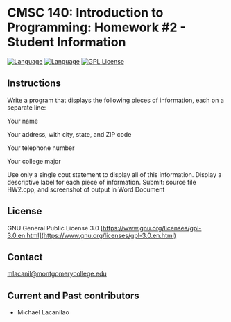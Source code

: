 CMSC 140: Introduction to Programming: Homework #2 - Student Information
====

[![Language](https://img.shields.io/badge/language-C++-red.svg)](https://img.shields.io/badge/language-c++-red.svg)
[![Language](https://img.shields.io/badge/C%2B%2B-11-red.svg)](https://img.shields.io/badge/C%2B%2B-11-red.svg)
[![GPL License](https://img.shields.io/badge/license-GPL-blue.svg)](https://opensource.org/licenses/GPL-3.0/)

Instructions
------------

Write a program that displays the following pieces of information, each on a separate line:

Your name

Your address, with city, state, and ZIP code

Your telephone number

Your college major

Use only a single cout statement to display all of this information.
Display a descriptive label for each piece of information.
Submit: source file HW2.cpp, and screenshot of output in Word Document

License
-------

GNU General Public License 3.0 [https://www.gnu.org/licenses/gpl-3.0.en.html](https://www.gnu.org/licenses/gpl-3.0.en.html)

Contact
-------

mlacanil@montgomerycollege.edu

Current and Past contributors
-----------------------------

* Michael Lacanilao
